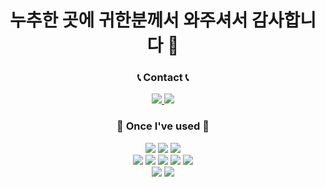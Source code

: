 <h1 align="center"> 누추한 곳에 귀한분께서 와주셔서 감사합니다 👋 </h1>



<h3 align="center"> 📞 Contact 📞 </h3>
<div align="center">
    <a href="mailto:changmin38@gmail.com">
        <img src="https://img.shields.io/badge/Gmail-EA4335?style=for-the-badge&logo=Gmail&logoColor=white"> 
    </a>
    <a href="https://www.instagram.com/chan_g_03">
        <img src="https://img.shields.io/badge/Instagram-E4405F?style=for-thebadge&logo=Instagram&logoColor=white"> 
    </a>
</div>

<h3 align="center">🔨 Once I've used 🔨</h3>
<div align="center">
    <img src = "https://img.shields.io/badge/Java-ED8B00?style=for-the-badge&logo=openjdk&logoColor=white"/>
    <img src = "https://img.shields.io/badge/JavaScript-F7DF1E?style=for-the-badge&logo=JavaScript&logoColor=white"/>
    <img src = "https://img.shields.io/badge/Python-3776AB?style=for-the-badge&logo=python&logoColor=white"/>
 </div>
 <div align="center">
     <img src = "https://img.shields.io/badge/HTML-239120?style=for-the-badge&logo=html5&logoColor=white"/>
     <img src = "https://img.shields.io/badge/CSS-239120?&style=for-the-badge&logo=css3&logoColor=white"/>
     <img src = "https://img.shields.io/badge/Android-3DDC84?style=for-the-badge&logo=android&logoColor=white"/>
     <img src = "https://img.shields.io/badge/MySQL-00000F?style=for-the-badge&logo=mysql&logoColor=white"/>
     <img src = "https://img.shields.io/badge/Flask-000000?style=for-the-badge&logo=flask&logoColor=white"/>
</div>
<div align="center">
    <img src="https://img.shields.io/badge/Git-F05032?style=flat-square&logo=git&logoColor=white">
    <img src="https://img.shields.io/badge/GitHub-181717?style=flat-square&logo=github&logoColor=white">
</div>
<!--
**bbmini96/bbmini96** is a ✨ _special_ ✨ repository because its `README.md` (this file) appears on your GitHub profile.

Here are some ideas to get you started:

- 🔭 I’m currently working on ...
- 🌱 I’m currently learning ...
- 👯 I’m looking to collaborate on ...
- 🤔 I’m looking for help with ...
- 💬 Ask me about ...
- 📫 How to reach me: ...
- 😄 Pronouns: ...
- ⚡ Fun fact: ...
-->
